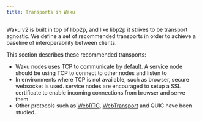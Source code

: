 ```yaml
---
title: Transports in Waku
---
```


Waku v2 is built in top of libp2p, and like libp2p it strives to be transport agnostic. We define a set of recommended transports in order to achieve a baseline of interoperability between clients.

This section describes these recommended transports:

- Waku nodes uses TCP to communicate by default. A service node should be using TCP to connect to other nodes and listen to
- In environments where TCP is not available, such as browser, secure websocket is used. service nodes are encouraged to setup a SSL certificate to enable incoming connections from browser and serve them.
- Other protocols such as [WebRTC](https://github.com/waku-org/js-waku/issues/20), [WebTransport](https://github.com/waku-org/js-waku/issues/697) and QUIC have been studied.
